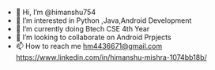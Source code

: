 - 👋 Hi, I’m @himanshu754
- 👀 I’m interested in Python ,Java,Android Development
- 🌱 I’m currently doing Btech CSE 4th Year
- 💞️ I’m looking to collaborate on Android Prpjects
- 📫 How to reach me hm4436671@gmail.com   https://www.linkedin.com/in/himanshu-mishra-1074bb18b/

<!---

himanshu754/himanshu754 is a ✨ special ✨ repository because its `README.md` (this file) appears on your GitHub profile.
You can click the Preview link to take a look at your changes.
--->
